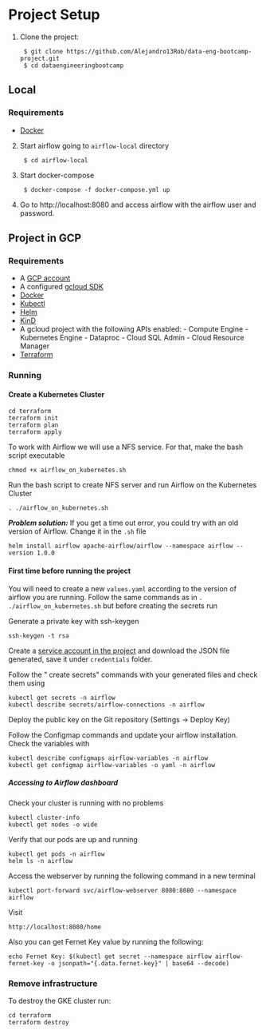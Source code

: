 # Project Setup

1. Clone the project:

        $ git clone https://github.com/Alejandro13Rob/data-eng-bootcamp-project.git
        $ cd dataengineeringbootcamp

## Local
### Requirements

- [Docker](https://www.docker.com/get-started/)

2. Start airflow going to `airflow-local` directory

        $ cd airflow-local

4. Start docker-compose

        $ docker-compose -f docker-compose.yml up

4. Go to http://localhost:8080 and access airflow with the airflow user and password.


## Project in GCP

### Requirements

- A [GCP account](https://console.cloud.google.com/) 
- A configured [gcloud SDK](https://cloud.google.com/sdk/docs/install-sdk)
- [Docker](https://www.docker.com/get-started/)
- [Kubectl](https://kubernetes.io/docs/reference/kubectl/kubectl/)
- [Helm](https://helm.sh/docs/intro/install/)
- [KinD](https://kind.sigs.k8s.io/docs/user/quick-start/)
- A gcloud project with the following APIs enabled:
        - Compute Engine
        - Kubernetes Engine
        - Dataproc
        - Cloud SQL Admin
        - Cloud Resource Manager
- [Terraform](https://learn.hashicorp.com/tutorials/terraform/install-cli)

### Running

#### Create a Kubernetes Cluster

```shell
cd terraform
terraform init
terraform plan
terraform apply
```

To work with Airflow we will use a NFS service. For that, make the bash script executable
```shell
chmod +x airflow_on_kubernetes.sh 
````

Run the bash script to create NFS server and run Airflow on the Kubernetes Cluster
```shell
. ./airflow_on_kubernetes.sh
```


***Problem solution:*** If you get a time out error, you could try with an old version of Airflow. Change it in the `.sh` file 
```shell
helm install airflow apache-airflow/airflow --namespace airflow --version 1.0.0
```

#### First time before running the project
You will need to create a new `values.yaml` according to the version of airflow you are running.
Follow the same commands as in `. ./airflow_on_kubernetes.sh` but before creating the secrets run

Generate a private key with ssh-keygen
````
ssh-keygen -t rsa
````
Create a [service account in the project](https://console.cloud.google.com/iam-admin/serviceaccounts) and download the JSON file generated, save it under `credentials` folder.

Follow the " create secrets" commands with your generated files and check them using
```
kubectl get secrets -n airflow
kubectl describe secrets/airflow-connections -n airflow
```

Deploy the public key on the Git repository (Settings -> Deploy Key)

Follow the Configmap commands and update your airflow installation.
Check the variables with
```
kubectl describe configmaps airflow-variables -n airflow
kubectl get configmap airflow-variables -o yaml -n airflow
```

##### Accessing to Airflow dashboard

Check your cluster is running with no problems
```
kubectl cluster-info
kubectl get nodes -o wide
```
Verify that our pods are up and running
```
kubectl get pods -n airflow
helm ls -n airflow
```

Access the webserver by running the following command in a new terminal
```
kubectl port-forward svc/airflow-webserver 8080:8080 --namespace airflow
```
Visit 
```
http://localhost:8080/home
```
Also you can get Fernet Key value by running the following:
```
echo Fernet Key: $(kubectl get secret --namespace airflow airflow-fernet-key -o jsonpath="{.data.fernet-key}" | base64 --decode)
```


### Remove infrastructure
To destroy the GKE cluster run:

```
cd terraform
terraform destroy
```
